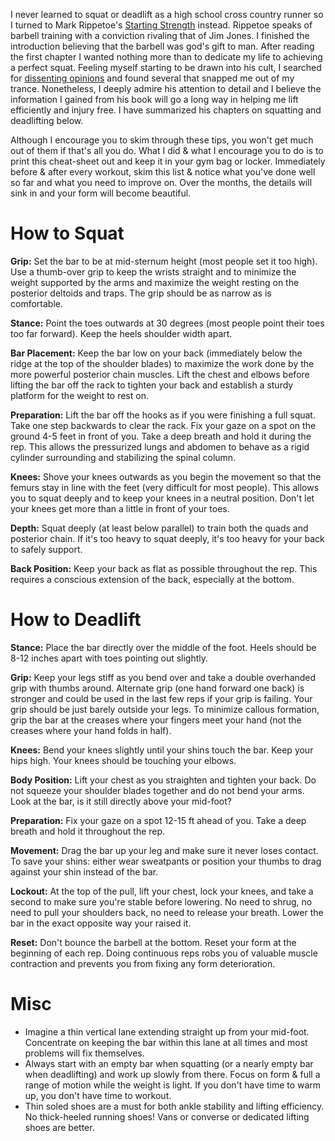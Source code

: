 
I never learned to squat or deadlift as a high school cross country runner so I turned to Mark Rippetoe's [Starting Strength](http://www.amazon.com/Starting-Strength-3rd-Mark-Rippetoe/dp/0982522738) instead. Rippetoe speaks of barbell training with a conviction rivaling that of Jim Jones. I finished the introduction believing that the barbell was god's gift to man. After reading the first chapter I wanted nothing more than to dedicate my life to achieving a perfect squat. Feeling myself starting to be drawn into his cult, I searched for [dissenting opinions](http://www.manlycurls.com/2012/02/starting-strength-truth-rippetoe-opinion-fitness/) and found several that snapped me out of my trance. Nonetheless, I deeply admire his attention to detail and I believe the information I gained from his book will go a long way in helping me lift efficiently and injury free. I have summarized his chapters on squatting and deadlifting below.

Although I encourage you to skim through these tips, you won't get much out of them if that's all you do. What I did & what I encourage you to do is to print this cheat-sheet out and keep it in your gym bag or locker. Immediately before & after every workout, skim this list & notice what you've done well so far and what you need to improve on. Over the months, the details will sink in and your form will become beautiful.

# How to Squat

**Grip:** Set the bar to be at mid-sternum height (most people set it too high). Use a thumb-over grip to keep the wrists straight and to minimize the weight supported by the arms and maximize the weight resting on the posterior deltoids and traps. The grip should be as narrow as is comfortable.

**Stance:** Point the toes outwards at 30 degrees (most people point their toes too far forward). Keep the heels shoulder width apart.

**Bar Placement:** Keep the bar low on your back (immediately below the ridge at the top of the shoulder blades) to maximize the work done by the more powerful posterior chain muscles. Lift the chest and elbows before lifting the bar off the rack to tighten your back and establish a sturdy platform for the weight to rest on.

**Preparation:** Lift the bar off the hooks as if you were finishing a full squat. Take one step backwards to clear the rack. Fix your gaze on a spot on the ground 4-5 feet in front of you. Take a deep breath and hold it during the rep. This allows the pressurized lungs and abdomen to behave as a rigid cylinder surrounding and stabilizing the spinal column.

**Knees:** Shove your knees outwards as you begin the movement so that the femurs stay in line with the feet (very difficult for most people). This allows you to squat deeply and to keep your knees in a neutral position. Don't let your knees get more than a little in front of your toes.

**Depth:** Squat deeply (at least below parallel) to train both the quads and posterior chain. If it's too heavy to squat deeply, it's too heavy for your back to safely support.

**Back Position:** Keep your back as flat as possible throughout the rep. This requires a conscious extension of the back, especially at the bottom.

# How to Deadlift

**Stance:** Place the bar directly over the middle of the foot. Heels should be 8-12 inches apart with toes pointing out slightly.

**Grip:** Keep your legs stiff as you bend over and take a double overhanded grip with thumbs around. Alternate grip (one hand forward one back) is stronger and could be used in the last few reps if your grip is failing. Your grip should be just barely outside your legs. To minimize callous formation, grip the bar at the creases where your fingers meet your hand (not the creases where your hand folds in half).

**Knees:** Bend your knees slightly until your shins touch the bar. Keep your hips high. Your knees should be touching your elbows.

**Body Position:** Lift your chest as you straighten and tighten your back. Do not squeeze your shoulder blades together and do not bend your arms. Look at the bar, is it still directly above your mid-foot?

**Preparation:** Fix your gaze on a spot 12-15 ft ahead of you. Take a deep breath and hold it throughout the rep.

**Movement:** Drag the bar up your leg and make sure it never loses contact. To save your shins: either wear sweatpants or position your thumbs to drag against your shin instead of the bar.

**Lockout:** At the top of the pull, lift your chest, lock your knees, and take a second to make sure you're stable before lowering. No need to shrug, no need to pull your shoulders back, no need to release your breath. Lower the bar in the exact opposite way your raised it.

**Reset:** Don't bounce the barbell at the bottom. Reset your form at the beginning of each rep. Doing continuous reps robs you of valuable muscle contraction and prevents you from fixing any form deterioration.

# Misc

 - Imagine a thin vertical lane extending straight up from your mid-foot. Concentrate on keeping the bar within this lane at all times and most problems will fix themselves.
 - Always start with an empty bar when squatting (or a nearly empty bar when deadlifting) and work up slowly from there. Focus on form & full a range of motion while the weight is light. If you don't have time to warm up, you don't have time to workout.
 - Thin soled shoes are a must for both ankle stability and lifting efficiency. No thick-heeled running shoes! Vans or converse or dedicated lifting shoes are better.

